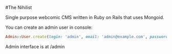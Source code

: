 #The Nihilist 

Single purpose webcomic CMS written in Ruby on Rails that uses Mongoid.

You can create an admin user in console:

```ruby
Admin::User.create(login: 'admin', email: 'admin@example.com', password: 'nbusr123')
```

Admin interface is at /admin

